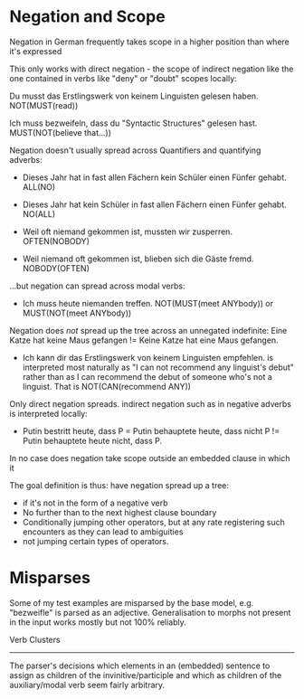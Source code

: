 Negation and Scope
===

Negation in German frequently takes scope in a higher position than where it's expressed


This only works with direct negation - the scope of indirect negation like the one contained in verbs like "deny" or "doubt" scopes locally:

Du musst das Erstlingswerk von keinem Linguisten gelesen haben. NOT(MUST(read))

Ich muss bezweifeln, dass du "Syntactic Structures" gelesen hast. MUST(NOT(believe that...))

Negation doesn't usually spread across Quantifiers and quantifying adverbs:

- Dieses Jahr hat in fast allen Fächern kein Schüler einen Fünfer gehabt. ALL(NO)
- Dieses Jahr hat kein Schüler in fast allen Fächern einen Fünfer gehabt. NO(ALL)

- Weil oft niemand gekommen ist, mussten wir zusperren. OFTEN(NOBODY)
- Weil niemand oft gekommen ist, blieben sich die Gäste fremd. NOBODY(OFTEN)

...but negation can spread across modal verbs:

- Ich muss heute niemanden treffen. NOT(MUST(meet ANYbody)) or MUST(NOT(meet ANYbody))

Negation does *not* spread up the tree across an unnegated indefinite:
Eine Katze hat keine Maus gefangen != Keine Katze hat eine Maus gefangen.

- Ich kann dir das Erstlingswerk von keinem Linguisten empfehlen. is interpreted most naturally as "I can not recommend any linguist's debut" rather than as
I can recommend the debut of someone who's not a linguist. That is NOT(CAN(recommend ANY))

Only direct negation spreads. indirect negation such as in negative adverbs is interpreted locally:

- Putin bestritt heute, dass P = Putin behauptete heute, dass nicht P != Putin behauptete heute nicht, dass P.

In no case does negation take scope outside an embedded clause in which it 

The goal definition is thus: have negation spread up a tree:
* if it's not in the form of a negative verb
* No further than to the next highest clause boundary
* Conditionally jumping other operators, but at any rate registering such encounters as they can lead to ambiguities
* not jumping certain types of operators.


Misparses
===
Some of my test examples are misparsed by the base model, e.g. "bezweifle" is parsed as an adjective. Generalisation to morphs not present in the input
works mostly but not 100% reliably.

Verb Clusters
___
The parser's decisions which elements in an (embedded) sentence to assign as children of the invinitive/participle and which as children of the auxiliary/modal verb
seem fairly arbitrary.


